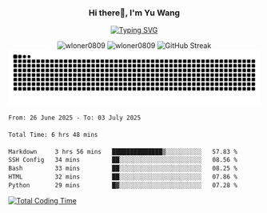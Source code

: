 <h3 align="center">Hi there👋, I'm Yu Wang</h1>

<p align="center"><a href="https://git.io/typing-svg"><img src="https://readme-typing-svg.demolab.com?font=Alex+Brush&size=18&pause=1000&color=716A50&background=6F66FF00&center=true&vCenter=true&width=435&lines=To+love+oneself+is+the+beginning+of+a+lifelong+romance.+%E2%80%94+Oscar+Wilde" alt="Typing SVG" /></a></p>


<p align="center">
 <img src="https://github-readme-stats.vercel.app/api/top-langs?username=wloner0809&show_icons=true&locale=en&layout=compact" alt="wloner0809" height=120 />
 <img src="https://github-readme-stats.vercel.app/api?username=wloner0809&show_icons=true&locale=en" alt="wloner0809" height=120 />
 <img src="https://github-readme-streak-stats.herokuapp.com?user=wloner0809&theme=microsoft" alt="GitHub Streak" height=120 />
 <img src="https://github.com/Wloner0809/Wloner0809/blob/output/github-contribution-grid-snake.svg">
</p>
 
<!--START_SECTION:waka-->

```txt
From: 26 June 2025 - To: 03 July 2025

Total Time: 6 hrs 48 mins

Markdown     3 hrs 56 mins   ██████████████▒░░░░░░░░░░   57.83 %
SSH Config   34 mins         ██░░░░░░░░░░░░░░░░░░░░░░░   08.56 %
Bash         33 mins         ██░░░░░░░░░░░░░░░░░░░░░░░   08.25 %
HTML         32 mins         ██░░░░░░░░░░░░░░░░░░░░░░░   07.86 %
Python       29 mins         █▓░░░░░░░░░░░░░░░░░░░░░░░   07.28 %
```

<!--END_SECTION:waka-->

[![Total Coding Time](https://wakatime.com/badge/user/3b010e91-e8bb-445f-9eac-c8ab5bc30cb6.svg)](https://wakatime.com/@3b010e91-e8bb-445f-9eac-c8ab5bc30cb6)
